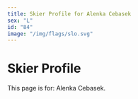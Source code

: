 ```yaml
---
title: Skier Profile for Alenka Cebasek
sex: "L"
id: "84"
image: "/img/flags/slo.svg" 
---
```


# Skier Profile

This page is for: Alenka Cebasek.
    